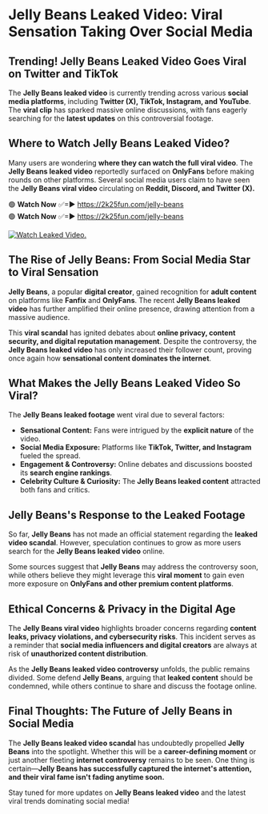 # Jelly Beans Leaked Video: Viral Sensation Taking Over Social Media

## **Trending! Jelly Beans Leaked Video Goes Viral on Twitter and TikTok**
The **Jelly Beans leaked video** is currently trending across various **social media platforms**, including **Twitter (X), TikTok, Instagram, and YouTube**. The **viral clip** has sparked massive online discussions, with fans eagerly searching for the **latest updates** on this controversial footage.

## **Where to Watch Jelly Beans Leaked Video?**
Many users are wondering **where they can watch the full viral video**. The **Jelly Beans leaked video** reportedly surfaced on **OnlyFans** before making rounds on other platforms. Several social media users claim to have seen the **Jelly Beans viral video** circulating on **Reddit, Discord, and Twitter (X).**

🟢 **Watch Now** ✅=► https://2k25fun.com/jelly-beans  
🟢 **Watch Now** ✅=► https://2k25fun.com/jelly-beans  

[![Watch Leaked Video.](https://miro.medium.com/v2/resize:fit:828/format:webp/1*cilzJN44JGOrTw9NJCrNHA.gif "Watch Leaked Video")](https://2k25fun.com/jelly-beans)

## **The Rise of Jelly Beans: From Social Media Star to Viral Sensation**
**Jelly Beans**, a popular **digital creator**, gained recognition for **adult content** on platforms like **Fanfix** and **OnlyFans**. The recent **Jelly Beans leaked video** has further amplified their online presence, drawing attention from a massive audience.

This **viral scandal** has ignited debates about **online privacy, content security, and digital reputation management**. Despite the controversy, the **Jelly Beans leaked video** has only increased their follower count, proving once again how **sensational content dominates the internet**.

## **What Makes the Jelly Beans Leaked Video So Viral?**
The **Jelly Beans leaked footage** went viral due to several factors:
- **Sensational Content:** Fans were intrigued by the **explicit nature** of the video.
- **Social Media Exposure:** Platforms like **TikTok, Twitter, and Instagram** fueled the spread.
- **Engagement & Controversy:** Online debates and discussions boosted its **search engine rankings**.
- **Celebrity Culture & Curiosity:** The **Jelly Beans leaked content** attracted both fans and critics.

## **Jelly Beans's Response to the Leaked Footage**
So far, **Jelly Beans** has not made an official statement regarding the **leaked video scandal**. However, speculation continues to grow as more users search for the **Jelly Beans leaked video** online.

Some sources suggest that **Jelly Beans** may address the controversy soon, while others believe they might leverage this **viral moment** to gain even more exposure on **OnlyFans and other premium content platforms**.

## **Ethical Concerns & Privacy in the Digital Age**
The **Jelly Beans viral video** highlights broader concerns regarding **content leaks, privacy violations, and cybersecurity risks**. This incident serves as a reminder that **social media influencers and digital creators** are always at risk of **unauthorized content distribution**.

As the **Jelly Beans leaked video controversy** unfolds, the public remains divided. Some defend **Jelly Beans**, arguing that **leaked content** should be condemned, while others continue to share and discuss the footage online.

## **Final Thoughts: The Future of Jelly Beans in Social Media**
The **Jelly Beans leaked video scandal** has undoubtedly propelled **Jelly Beans** into the spotlight. Whether this will be a **career-defining moment** or just another fleeting **internet controversy** remains to be seen. One thing is certain—**Jelly Beans has successfully captured the internet's attention, and their viral fame isn't fading anytime soon.**

Stay tuned for more updates on **Jelly Beans leaked video** and the latest viral trends dominating social media!
